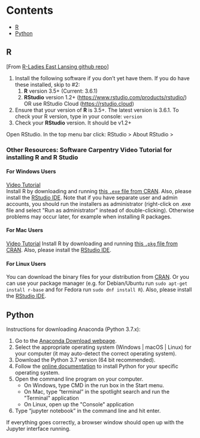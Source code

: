 # Contents
* [R](https://github.com/krishnanlab/teaching/new/master/2019-fall_statgaps#r)
* [Python](https://github.com/krishnanlab/teaching/new/master/2019-fall_statgaps#python)

## R
[From [R-Ladies East Lansing github repo](https://github.com/rladies-eastlansing/meetup-presentations/blob/master/presentations/R_Rstudio_setup_instructions.md)]

1. Install the following software if you don’t yet have them. If you do have these installed, skip to #2:
    1. **R** version 3.5+ (Current: 3.6.1) 
    2. **RStudio** version 1.2+ (https://www.rstudio.com/products/rstudio/) OR use RStudio Cloud (https://rstudio.cloud)
2. Ensure that your version of **R** is 3.5+. The latest version is 3.6.1. To check your R version, type in your console: `version`
3. Check your **RStudio** version. It should be v1.2+

Open RStudio. In the top menu bar click: RStudio > About RStudio > 

### Other Resources: Software Carpentry Video Tutorial for installing R and R Studio
#### For Windows Users
[Video Tutorial](https://www.youtube.com/watch?v=q0PjTAylwoU) <br>
Install R by downloading and running [this `.exe` file from CRAN](https://cran.r-project.org/bin/windows/base/release.htm).
Also, please install the [RStudio IDE](https://www.rstudio.com/products/rstudio/download/#download).
Note that if you have separate user and admin accounts, you should run the installers as administrator (right-click on .exe file and select "Run as administrator" instead of double-clicking).
Otherwise problems may occur later, for example when installing R packages.

#### For Mac Users
[Video Tutorial](https://www.youtube.com/watch?v=5-ly3kyxwEg)
Install R by downloading and running [this `.pkg` file from CRAN](https://cran.r-project.org/bin/macosx/R-latest.pkg).
Also, please install the [RStudio IDE](https://www.rstudio.com/products/rstudio/download/#download).

#### For Linux Users
You can download the binary files for your distribution from [CRAN](https://cran.r-project.org/index.html).
Or you can use your package manager (e.g. for Debian/Ubuntu run `sudo apt-get install r-base` and for Fedora run `sudo dnf install R`).
Also, please install the [RStudio IDE](https://www.rstudio.com/products/rstudio/download/#download).


## Python
Instructions for downloading Anaconda (Python 3.7.x):
1. Go to the [Anaconda Download webpage](https://www.anaconda.com/download/).
2. Select the appropriate operating system (Windows | macOS | Linux) for your computer (it may auto-detect the correct operating system).
3. Download the Python 3.7 version (64 bit recommended).
4. Follow the [online documentation](https://docs.anaconda.com/anaconda/install/) to install Python for your specific operating system.
5. Open the command line program on your computer.
    * On Windows, type CMD in the run box in the Start menu.
    * On Mac, type “terminal” in the spotlight search and run the "Terminal" application
    * On Linux, open up the "Console" application
6. Type “jupyter notebook” in the command line and hit enter.

If everything goes correctly, a browser window should open up with the Jupyter interface running.
